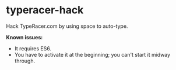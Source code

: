# typeracer-hack
Hack TypeRacer.com by using space to auto-type.

**Known issues:**

- It requires ES6.
- You have to activate it at the beginning; you can't start it midway through.
